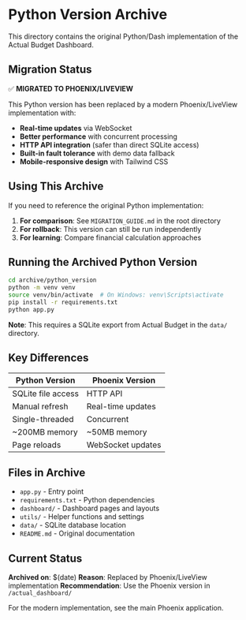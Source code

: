 # Python Version Archive

This directory contains the original Python/Dash implementation of the Actual Budget Dashboard.

## Migration Status

✅ **MIGRATED TO PHOENIX/LIVEVIEW**

This Python version has been replaced by a modern Phoenix/LiveView implementation with:

- **Real-time updates** via WebSocket
- **Better performance** with concurrent processing  
- **HTTP API integration** (safer than direct SQLite access)
- **Built-in fault tolerance** with demo data fallback
- **Mobile-responsive design** with Tailwind CSS

## Using This Archive

If you need to reference the original Python implementation:

1. **For comparison**: See `MIGRATION_GUIDE.md` in the root directory
2. **For rollback**: This version can still be run independently
3. **For learning**: Compare financial calculation approaches

## Running the Archived Python Version

```bash
cd archive/python_version
python -m venv venv
source venv/bin/activate  # On Windows: venv\Scripts\activate
pip install -r requirements.txt
python app.py
```

**Note**: This requires a SQLite export from Actual Budget in the `data/` directory.

## Key Differences

| Python Version | Phoenix Version |
|---------------|----------------|
| SQLite file access | HTTP API |
| Manual refresh | Real-time updates |
| Single-threaded | Concurrent |
| ~200MB memory | ~50MB memory |
| Page reloads | WebSocket updates |

## Files in Archive

- `app.py` - Entry point
- `requirements.txt` - Python dependencies
- `dashboard/` - Dashboard pages and layouts
- `utils/` - Helper functions and settings
- `data/` - SQLite database location
- `README.md` - Original documentation

## Current Status

**Archived on**: $(date)
**Reason**: Replaced by Phoenix/LiveView implementation
**Recommendation**: Use the Phoenix version in `/actual_dashboard/`

For the modern implementation, see the main Phoenix application.
